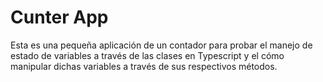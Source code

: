 # Cunter App
Esta es una pequeña aplicación de un contador para probar el manejo de estado de variables a través de las clases en Typescript y el cómo manipular dichas variables a través de sus respectivos métodos.